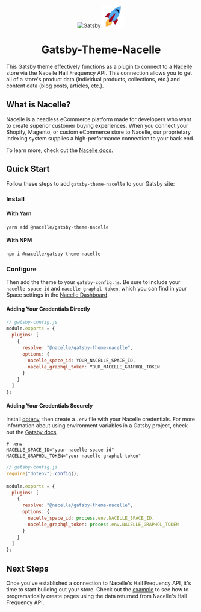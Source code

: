 <p align="center">
  <a href="https://www.getnacelle.com">
    <img alt="Gatsby" src="https://www.gatsbyjs.org/monogram.svg" width="60" />
    <img alt="Nacelle" src="https://raw.githubusercontent.com/getnacelle/gatsby-theme-nacelle/master/examples/store-with-checkout/src/images/nacelle-rocket-icon-crop.png" width="60" />
  </a>
</p>

<h1 align="center">
  Gatsby-Theme-Nacelle
</h1>

This Gatsby theme effectively functions as a plugin to connect to a [Nacelle](https://www.getnacelle.com) store via the Nacelle Hail Frequency API. This connection allows you to get all of a store's product data (individual products, collections, etc.) and content data (blog posts, articles, etc.).

## What is Nacelle?

Nacelle is a headless eCommerce platform made for developers who want to create superior customer buying experiences. When you connect your Shopify, Magento, or custom eCommerce store to Nacelle, our proprietary indexing system supplies a high-performance connection to your back end.

To learn more, check out the [Nacelle docs](https://docs.getnacelle.com/intro.html#what-is-nacelle).

## Quick Start

Follow these steps to add `gatsby-theme-nacelle` to your Gatsby site:

### Install

#### With Yarn

```shell
yarn add @nacelle/gatsby-theme-nacelle
```

#### With NPM

```shell
npm i @nacelle/gatsby-theme-nacelle
```

### Configure

Then add the theme to your `gatsby-config.js`. Be sure to include your `nacelle-space-id` and `nacelle-graphql-token`, which you can find in your Space settings in the [Nacelle Dashboard](https://dashboard.getnacelle.com/).

#### Adding Your Credentials Directly

```javascript
// gatsby-config.js
module.exports = {
  plugins: [
    {
      resolve: "@nacelle/gatsby-theme-nacelle",
      options: {
        nacelle_space_id: YOUR_NACELLE_SPACE_ID,
        nacelle_graphql_token: YOUR_NACELLE_GRAPHQL_TOKEN
      }
    }
  ]
};
```

#### Adding Your Credentials Securely

Install [dotenv](https://www.npmjs.com/package/dotenv), then create a `.env` file with your Nacelle credentials. For more information about using environment variables in a Gatsby project, check out the [Gatsby docs](https://www.gatsbyjs.org/docs/environment-variables/).

```dotenv
# .env
NACELLE_SPACE_ID="your-nacelle-space-id"
NACELLE_GRAPHQL_TOKEN="your-nacelle-graphql-token"
```

```javascript
// gatsby-config.js
require("dotenv").config();

module.exports = {
  plugins: [
    {
      resolve: "@nacelle/gatsby-theme-nacelle",
      options: {
        nacelle_space_id: process.env.NACELLE_SPACE_ID,
        nacelle_graphql_token: process.env.NACELLE_GRAPHQL_TOKEN
      }
    }
  ]
};
```

## Next Steps

Once you've established a connection to Nacelle's Hail Frequency API, it's time to start building out your store. Check out the [example](https://github.com/getnacelle/gatsby-theme-nacelle/tree/master/example) to see how to programatically create pages using the data returned from Nacelle's Hail Frequency API.
